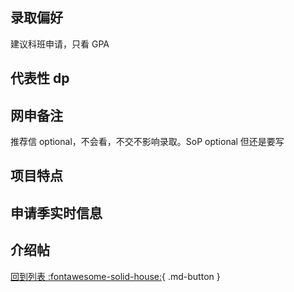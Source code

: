 ## 录取偏好

建议科班申请，只看 GPA

## 代表性 dp

## 网申备注

推荐信 optional，不会看，不交不影响录取。SoP optional 但还是要写

## 项目特点

## 申请季实时信息

## 介绍帖

[回到列表 :fontawesome-solid-house:](选校梯度.md){ .md-button }
